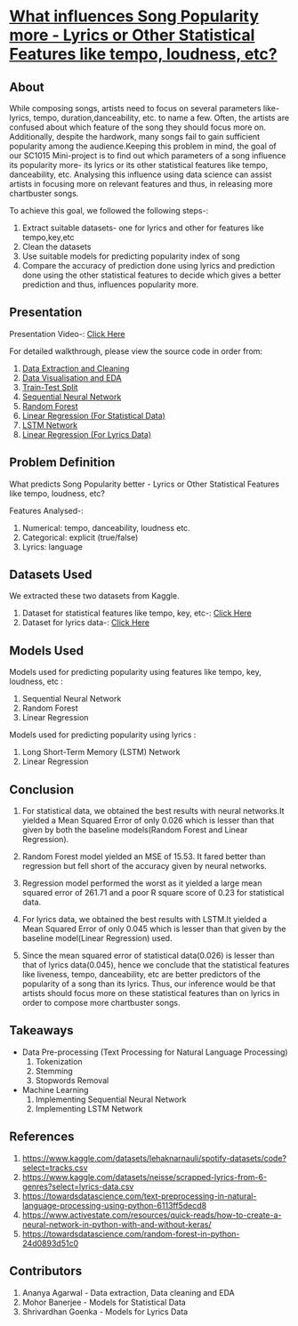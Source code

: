 # <u>What influences Song Popularity more - Lyrics or Other Statistical Features like tempo, loudness, etc?</u>
## About
While composing songs, artists need to focus on several parameters like- lyrics, tempo, duration,danceability, etc. to name a few. Often, the artists are confused about which feature of the song they should focus more on. Additionally, despite the hardwork, many songs fail to gain sufficient popularity among the audience.Keeping this problem in mind, the goal of our SC1015 Mini-project is to find out which parameters of a song influence its popularity more- its lyrics or its other statistical features like tempo, danceability, etc. Analysing this influence using data science can assist artists in focusing more on relevant features and thus, in releasing more chartbuster songs.

To achieve this goal, we followed the following steps-:

1. Extract suitable datasets- one for lyrics and other for features like tempo,key,etc
2. Clean the datasets
3. Use suitable models for predicting popularity index of song
4. Compare the accuracy of prediction done using lyrics and prediction done using the other statistical features to decide which gives a better prediction    and thus, influences popularity more.

## Presentation
Presentation Video-: [Click Here](https://youtu.be/8SpMJKR04Vw)

For detailed walkthrough, please view the source code in order from:

  1. [Data Extraction and Cleaning](https://github.com/MoBanerjee/SC1015_DSAI_MiniProject_Team6/blob/main/Data%20Extraction%20%26%20Cleaning-4.ipynb)
  2. [Data Visualisation and EDA](https://github.com/MoBanerjee/SC1015_DSAI_MiniProject_Team6/blob/main/Exploratory%20Data%20Analysis-3-4%20(1).ipynb)
  3. [Train-Test Split](https://github.com/MoBanerjee/SC1015_DSAI_MiniProject_Team6/blob/main/Train-Test-Split-2%20(1).ipynb)
  4. [Sequential Neural Network](https://github.com/MoBanerjee/SC1015_DSAI_MiniProject_Team6/blob/main/Neural%20Networks.ipynb)
  5. [Random Forest](https://github.com/MoBanerjee/SC1015_DSAI_MiniProject_Team6/blob/main/randomForest.ipynb)
  6. [Linear Regression (For Statistical Data)](https://github.com/MoBanerjee/SC1015_DSAI_MiniProject_Team6/blob/main/Regression-2%20(1).ipynb)
  7. [LSTM Network](https://github.com/MoBanerjee/SC1015_DSAI_MiniProject_Team6/blob/main/NLP-LSTM.ipynb)
  8. [Linear Regression (For Lyrics Data)](https://github.com/MoBanerjee/SC1015_DSAI_MiniProject_Team6/blob/main/NLP-baseline.ipynb)

## Problem Definition
What predicts Song Popularity better - Lyrics or Other Statistical Features like tempo, loudness, etc?

Features Analysed-:
 1. Numerical: tempo, danceability, loudness etc.
 2. Categorical: explicit (true/false)
 3. Lyrics: language

## Datasets Used
We extracted these two datasets from Kaggle.
  1. Dataset for statistical features like tempo, key, etc-: [Click Here](https://www.kaggle.com/datasets/lehaknarnauli/spotify-datasets/code?select=tracks.csv)
  2. Dataset for lyrics data-: [Click Here](https://www.kaggle.com/datasets/neisse/scrapped-lyrics-from-6-genres?select=lyrics-data.csv)

## Models Used
Models used for predicting popularity using features like tempo, key, loudness, etc :
  1. Sequential Neural Network
  2. Random Forest
  3. Linear Regression
  
Models used for predicting popularity using lyrics :
  1. Long Short-Term Memory (LSTM) Network
  2. Linear Regression

## Conclusion
  1. For statistical data, we obtained the best results with neural networks.It yielded a Mean Squared Error of only 0.026 which is lesser than that given      by both the baseline models(Random Forest and Linear Regression).
  
  2. Random Forest model yielded an MSE of 15.53. It fared better than regression but fell short of the accuracy given by neural networks.
  
  3. Regression model performed the worst as it yielded a large mean squared error of 261.71 and a poor R square score of 0.23 for statistical data.
  
  4. For lyrics data, we obtained the best results with LSTM.It yielded a Mean Squared Error of only 0.045 which is lesser than that given by the baseline      model(Linear Regression) used.
  
  5. Since the mean squared error of statistical data(0.026) is lesser than that of lyrics data(0.045), hence we conclude that the statistical features          like liveness, tempo, danceability, etc are better predictors of the popularity of a song than its lyrics. Thus, our inference would be that artists        should focus more on these statistical features than on lyrics in order to compose more chartbuster songs.
  
## Takeaways
* Data Pre-processing (Text Processing for Natural Language Processing)
  1. Tokenization
  2. Stemming
  3. Stopwords Removal
* Machine Learning
  1. Implementing Sequential Neural Network
  2. Implementing LSTM Network

## References
1. https://www.kaggle.com/datasets/lehaknarnauli/spotify-datasets/code?select=tracks.csv
2. https://www.kaggle.com/datasets/neisse/scrapped-lyrics-from-6-genres?select=lyrics-data.csv
3. https://towardsdatascience.com/text-preprocessing-in-natural-language-processing-using-python-6113ff5decd8
4. https://www.activestate.com/resources/quick-reads/how-to-create-a-neural-network-in-python-with-and-without-keras/
5. https://towardsdatascience.com/random-forest-in-python-24d0893d51c0

## Contributors
  1. Ananya Agarwal - Data extraction, Data cleaning and EDA 
  2. Mohor Banerjee - Models for Statistical Data
  3. Shrivardhan Goenka - Models for Lyrics Data
















